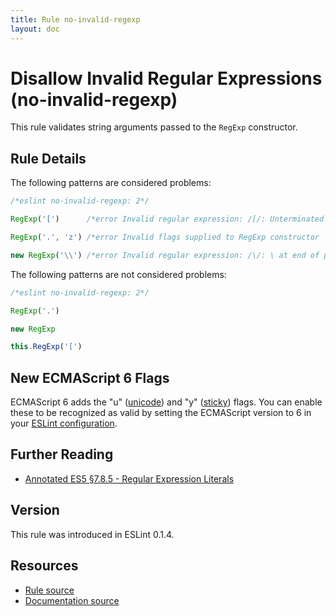 ```yaml
---
title: Rule no-invalid-regexp
layout: doc
---
```

<!-- Note: No pull requests accepted for this file. See README.md in the root directory for details. -->
# Disallow Invalid Regular Expressions (no-invalid-regexp)

This rule validates string arguments passed to the `RegExp` constructor.

## Rule Details

The following patterns are considered problems:

```js
/*eslint no-invalid-regexp: 2*/

RegExp('[')      /*error Invalid regular expression: /[/: Unterminated character class*/

RegExp('.', 'z') /*error Invalid flags supplied to RegExp constructor 'z'*/

new RegExp('\\') /*error Invalid regular expression: /\/: \ at end of pattern*/
```

The following patterns are not considered problems:

```js
/*eslint no-invalid-regexp: 2*/

RegExp('.')

new RegExp

this.RegExp('[')
```

## New ECMAScript 6 Flags

ECMAScript 6 adds the "u" ([unicode](https://people.mozilla.org/~jorendorff/es6-draft.html#sec-get-regexp.prototype.unicode)) and "y" ([sticky](https://people.mozilla.org/~jorendorff/es6-draft.html#sec-get-regexp.prototype.sticky)) flags. You can enable these to be recognized as valid by setting the ECMAScript version to 6 in your [ESLint configuration](../user-guide/configuring).

## Further Reading

* [Annotated ES5 §7.8.5 - Regular Expression Literals](http://es5.github.io/#x7.8.5)

## Version

This rule was introduced in ESLint 0.1.4.

## Resources

* [Rule source](https://github.com/eslint/eslint/tree/master/lib/rules/no-invalid-regexp.js)
* [Documentation source](https://github.com/eslint/eslint/tree/master/docs/rules/no-invalid-regexp.md)
